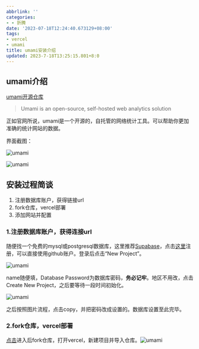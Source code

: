 ```yaml
---
abbrlink: ''
categories:
- - 折腾
date: '2023-07-18T12:24:40.673129+08:00'
tags:
- vercel
- umami
title: umami安装介绍
updated: 2023-7-18T13:25:15.801+8:0
---
```

## umami介绍

[umami开源仓库](https://github.com/umami-software/umami)

> Umami is an open-source, self-hosted web analytics solution

正如官网所说，umami是一个开源的，自托管的网络统计工具。可以帮助你更加准确的统计网站的数据。

界面截图：

![umami](https://cdn.histcat.top/rawimg/umami.1.261l6ql8a7eo.png)

![umami](https://cdn.histcat.top/rawimg/umami.2.75qyvtpce800.png)

## 安装过程简谈

1. 注册数据库账户，获得链接url
2. fork仓库，vercel部署
3. 添加网站并配置

### 1.注册数据库账户，获得连接url

随便找一个免费的mysql或postgresql数据库，这里推荐[Supabase](https://supabase.com/)，点击[这里](https://supabase.com/dashboard/sign-up)注册，可以直接使用github账户。登录后点击“New Project”。

![umami](https://cdn.histcat.top/rawimg/umami.3.3yq9fupg6e60.webp)

name随便填，Database Password为数据库密码，**务必记牢**。地区不用改，点击Create New Project，之后要等待一段时间初始化。

![umami](https://cdn.histcat.top/rawimg/umami.4.62dvi2g2kfs0.webp)

之后按照图片流程，点击copy，并把密码改成设置的。数据库设置至此完毕。

### 2.fork仓库，vercel部署

[点击](https://github.com/umami-software/umami)进入后fork仓库，打开vercel，新建项目并导入仓库。![umami](https://cdn.histcat.top/rawimg/umami.5.2id62uvtxnq0.webp)
